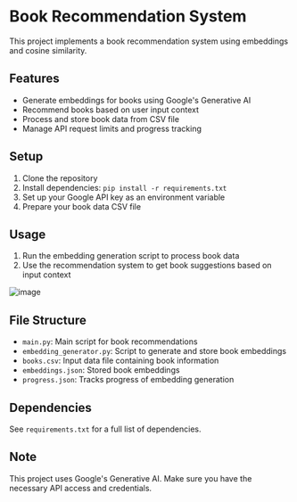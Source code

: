 # Book Recommendation System

This project implements a book recommendation system using embeddings and cosine similarity.

## Features

- Generate embeddings for books using Google's Generative AI
- Recommend books based on user input context
- Process and store book data from CSV file
- Manage API request limits and progress tracking

## Setup

1. Clone the repository
2. Install dependencies: `pip install -r requirements.txt`
3. Set up your Google API key as an environment variable
4. Prepare your book data CSV file

## Usage

1. Run the embedding generation script to process book data
2. Use the recommendation system to get book suggestions based on input context

![image](https://github.com/user-attachments/assets/7dc92f18-5131-466a-8104-e4f11c9252bf)


## File Structure

- `main.py`: Main script for book recommendations
- `embedding_generator.py`: Script to generate and store book embeddings
- `books.csv`: Input data file containing book information
- `embeddings.json`: Stored book embeddings
- `progress.json`: Tracks progress of embedding generation

## Dependencies

See `requirements.txt` for a full list of dependencies.

## Note

This project uses Google's Generative AI. Make sure you have the necessary API access and credentials.
